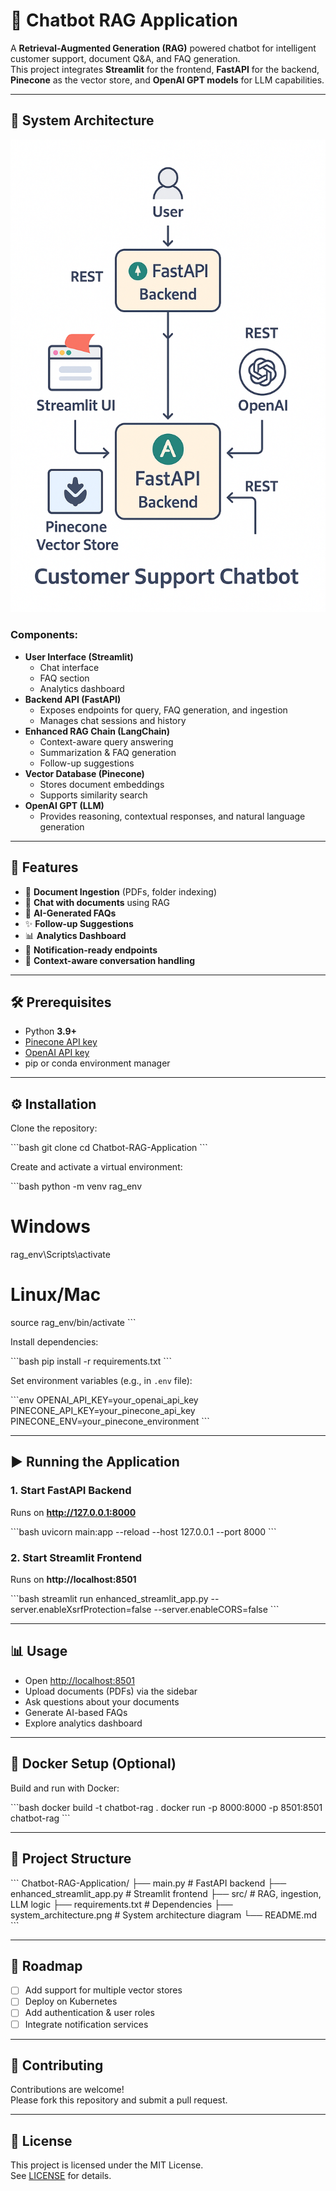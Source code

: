 # 💬 Chatbot RAG Application

A **Retrieval-Augmented Generation (RAG)** powered chatbot for intelligent customer support, document Q&A, and FAQ generation.  
This project integrates **Streamlit** for the frontend, **FastAPI** for the backend, **Pinecone** as the vector store, and **OpenAI GPT models** for LLM capabilities.

---

## 📌 System Architecture

![System Architecture](system_architecture.png)

### Components:
- **User Interface (Streamlit)**
  - Chat interface
  - FAQ section
  - Analytics dashboard
- **Backend API (FastAPI)**
  - Exposes endpoints for query, FAQ generation, and ingestion
  - Manages chat sessions and history
- **Enhanced RAG Chain (LangChain)**
  - Context-aware query answering
  - Summarization & FAQ generation
  - Follow-up suggestions
- **Vector Database (Pinecone)**
  - Stores document embeddings
  - Supports similarity search
- **OpenAI GPT (LLM)**
  - Provides reasoning, contextual responses, and natural language generation

---

## 🚀 Features

- 📄 **Document Ingestion** (PDFs, folder indexing)
- 💬 **Chat with documents** using RAG
- 🤖 **AI-Generated FAQs**
- ✨ **Follow-up Suggestions**
- 📊 **Analytics Dashboard**
- 📧 **Notification-ready endpoints**
- 🧠 **Context-aware conversation handling**

---

## 🛠️ Prerequisites

- Python **3.9+**
- [Pinecone API key](https://www.pinecone.io)
- [OpenAI API key](https://platform.openai.com/)
- pip or conda environment manager

---

## ⚙️ Installation

Clone the repository:

\`\`\`bash
git clone <your-repo-link>
cd Chatbot-RAG-Application
\`\`\`

Create and activate a virtual environment:

\`\`\`bash
python -m venv rag_env
# Windows
rag_env\Scripts\activate
# Linux/Mac
source rag_env/bin/activate
\`\`\`

Install dependencies:

\`\`\`bash
pip install -r requirements.txt
\`\`\`

Set environment variables (e.g., in `.env` file):

\`\`\`env
OPENAI_API_KEY=your_openai_api_key
PINECONE_API_KEY=your_pinecone_api_key
PINECONE_ENV=your_pinecone_environment
\`\`\`

---

## ▶️ Running the Application

### 1. Start FastAPI Backend
Runs on **http://127.0.0.1:8000**

\`\`\`bash
uvicorn main:app --reload --host 127.0.0.1 --port 8000
\`\`\`

### 2. Start Streamlit Frontend
Runs on **http://localhost:8501**

\`\`\`bash
streamlit run enhanced_streamlit_app.py --server.enableXsrfProtection=false --server.enableCORS=false
\`\`\`

---

## 📊 Usage

- Open [http://localhost:8501](http://localhost:8501)
- Upload documents (PDFs) via the sidebar
- Ask questions about your documents
- Generate AI-based FAQs
- Explore analytics dashboard

---

## 🐳 Docker Setup (Optional)

Build and run with Docker:

\`\`\`bash
docker build -t chatbot-rag .
docker run -p 8000:8000 -p 8501:8501 chatbot-rag
\`\`\`

---

## 📂 Project Structure

\`\`\`
Chatbot-RAG-Application/
├── main.py                  # FastAPI backend
├── enhanced_streamlit_app.py # Streamlit frontend
├── src/                     # RAG, ingestion, LLM logic
├── requirements.txt         # Dependencies
├── system_architecture.png  # System architecture diagram
└── README.md
\`\`\`

---

## 📌 Roadmap

- [ ] Add support for multiple vector stores
- [ ] Deploy on Kubernetes
- [ ] Add authentication & user roles
- [ ] Integrate notification services

---

## 🤝 Contributing

Contributions are welcome!  
Please fork this repository and submit a pull request.

---

## 📜 License

This project is licensed under the MIT License.  
See [LICENSE](LICENSE) for details.
